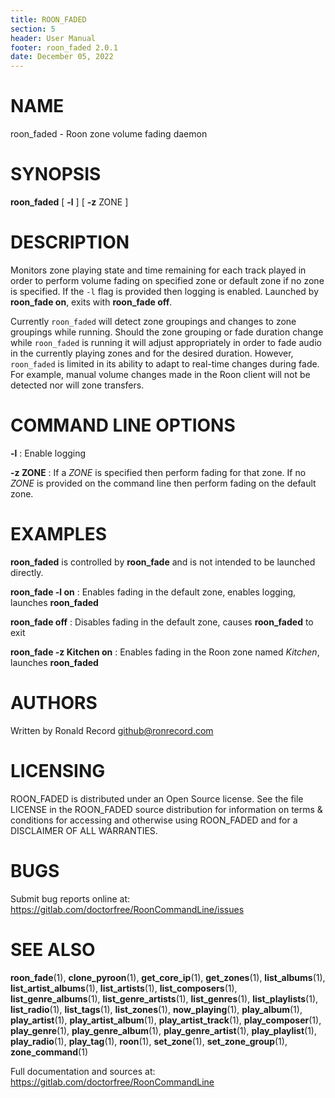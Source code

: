 ```yaml
---
title: ROON_FADED
section: 5
header: User Manual
footer: roon_faded 2.0.1
date: December 05, 2022
---
```

# NAME
roon_faded - Roon zone volume fading daemon

# SYNOPSIS
**roon_faded** [ **-l** ] [ **-z** ZONE ]

# DESCRIPTION
Monitors zone playing state and time remaining for each track played in order to perform volume fading on specified zone or default zone if no zone is specified. If the `-l` flag is provided then logging is enabled. Launched by **roon_fade on**, exits with **roon_fade off**.

Currently `roon_faded` will detect zone groupings and changes to zone groupings while running. Should the zone grouping or fade duration change while `roon_faded` is running it will adjust appropriately in order to fade audio in the currently playing zones and for the desired duration. However, `roon_faded` is limited in its ability to adapt to real-time changes during fade. For example, manual volume changes made in the Roon client will not be detected nor will zone transfers.

# COMMAND LINE OPTIONS
**-l**
: Enable logging

**-z ZONE**
: If a *ZONE* is specified then perform fading for that zone. If no *ZONE* is provided on the command line then perform fading on the default zone.

# EXAMPLES
**roon_faded** is controlled by **roon_fade** and is not intended to be launched directly.

**roon_fade -l on**
: Enables fading in the default zone, enables logging, launches **roon_faded**

**roon_fade off**
: Disables fading in the default zone, causes **roon_faded** to exit

**roon_fade -z Kitchen on**
: Enables fading in the Roon zone named *Kitchen*, launches **roon_faded**

# AUTHORS
Written by Ronald Record github@ronrecord.com

# LICENSING
ROON_FADED is distributed under an Open Source license.
See the file LICENSE in the ROON_FADED source distribution
for information on terms &amp; conditions for accessing and
otherwise using ROON_FADED and for a DISCLAIMER OF ALL WARRANTIES.

# BUGS
Submit bug reports online at: https://gitlab.com/doctorfree/RoonCommandLine/issues

# SEE ALSO
**roon_fade**(1), **clone_pyroon**(1), **get_core_ip**(1), **get_zones**(1), **list_albums**(1), **list_artist_albums**(1), **list_artists**(1), **list_composers**(1), **list_genre_albums**(1), **list_genre_artists**(1), **list_genres**(1), **list_playlists**(1), **list_radio**(1), **list_tags**(1), **list_zones**(1), **now_playing**(1), **play_album**(1), **play_artist**(1), **play_artist_album**(1), **play_artist_track**(1), **play_composer**(1), **play_genre**(1), **play_genre_album**(1), **play_genre_artist**(1), **play_playlist**(1), **play_radio**(1), **play_tag**(1), **roon**(1), **set_zone**(1), **set_zone_group**(1), **zone_command**(1)

Full documentation and sources at: https://gitlab.com/doctorfree/RoonCommandLine

